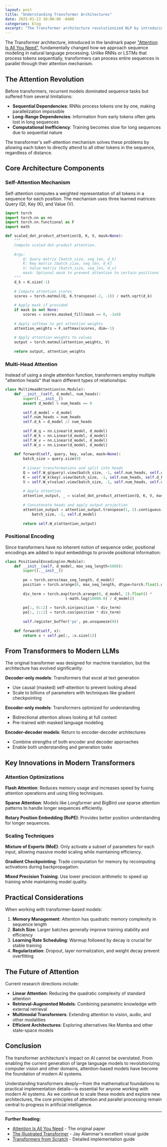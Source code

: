 ```yaml
---
layout: post
title: "Understanding Transformer Architectures"
date: 2025-01-23 10:00:00 -0400
categories: blog
excerpt: "The Transformer architecture revolutionized NLP by introducing the attention mechanism. This deep dive explores how transformers work, from self-attention to positional encoding, and why they've become the backbone of modern LLMs."
---
```


The Transformer architecture, introduced in the landmark paper ["Attention Is All You Need"](https://arxiv.org/abs/1706.03762), fundamentally changed how we approach sequence modeling in natural language processing. Unlike RNNs or LSTMs that process tokens sequentially, transformers can process entire sequences in parallel through their attention mechanism.

## The Attention Revolution

Before transformers, recurrent models dominated sequence tasks but suffered from several limitations:

* **Sequential Dependencies**: RNNs process tokens one by one, making parallelization impossible
* **Long-Range Dependencies**: Information from early tokens often gets lost in long sequences
* **Computational Inefficiency**: Training becomes slow for long sequences due to sequential nature

The transformer's self-attention mechanism solves these problems by allowing each token to directly attend to all other tokens in the sequence, regardless of distance.

## Core Architecture Components

### Self-Attention Mechanism

Self-attention computes a weighted representation of all tokens in a sequence for each position. The mechanism uses three learned matrices: Query (Q), Key (K), and Value (V).

```python
import torch
import torch.nn as nn
import torch.nn.functional as F
import math

def scaled_dot_product_attention(Q, K, V, mask=None):
    """
    Compute scaled dot-product attention.
    
    Args:
        Q: Query matrix [batch_size, seq_len, d_k]
        K: Key matrix [batch_size, seq_len, d_k]
        V: Value matrix [batch_size, seq_len, d_v]
        mask: Optional mask to prevent attention to certain positions
    """
    d_k = K.size(-1)
    
    # Compute attention scores
    scores = torch.matmul(Q, K.transpose(-2, -1)) / math.sqrt(d_k)
    
    # Apply mask if provided
    if mask is not None:
        scores = scores.masked_fill(mask == 0, -1e9)
    
    # Apply softmax to get attention weights
    attention_weights = F.softmax(scores, dim=-1)
    
    # Apply attention weights to values
    output = torch.matmul(attention_weights, V)
    
    return output, attention_weights
```

### Multi-Head Attention

Instead of using a single attention function, transformers employ multiple "attention heads" that learn different types of relationships:

```python
class MultiHeadAttention(nn.Module):
    def __init__(self, d_model, num_heads):
        super().__init__()
        assert d_model % num_heads == 0
        
        self.d_model = d_model
        self.num_heads = num_heads
        self.d_k = d_model // num_heads
        
        self.W_q = nn.Linear(d_model, d_model)
        self.W_k = nn.Linear(d_model, d_model)
        self.W_v = nn.Linear(d_model, d_model)
        self.W_o = nn.Linear(d_model, d_model)
        
    def forward(self, query, key, value, mask=None):
        batch_size = query.size(0)
        
        # Linear transformations and split into heads
        Q = self.W_q(query).view(batch_size, -1, self.num_heads, self.d_k).transpose(1, 2)
        K = self.W_k(key).view(batch_size, -1, self.num_heads, self.d_k).transpose(1, 2)
        V = self.W_v(value).view(batch_size, -1, self.num_heads, self.d_k).transpose(1, 2)
        
        # Apply attention
        attention_output, _ = scaled_dot_product_attention(Q, K, V, mask)
        
        # Concatenate heads and apply output projection
        attention_output = attention_output.transpose(1, 2).contiguous().view(
            batch_size, -1, self.d_model)
        
        return self.W_o(attention_output)
```

### Positional Encoding

Since transformers have no inherent notion of sequence order, positional encodings are added to input embeddings to provide positional information:

```python
class PositionalEncoding(nn.Module):
    def __init__(self, d_model, max_seq_length=5000):
        super().__init__()
        
        pe = torch.zeros(max_seq_length, d_model)
        position = torch.arange(0, max_seq_length, dtype=torch.float).unsqueeze(1)
        
        div_term = torch.exp(torch.arange(0, d_model, 2).float() * 
                           (-math.log(10000.0) / d_model))
        
        pe[:, 0::2] = torch.sin(position * div_term)
        pe[:, 1::2] = torch.cos(position * div_term)
        
        self.register_buffer('pe', pe.unsqueeze(0))
    
    def forward(self, x):
        return x + self.pe[:, :x.size(1)]
```

## From Transformers to Modern LLMs

The original transformer was designed for machine translation, but the architecture has evolved significantly:

**Decoder-only models**: Transformers that excel at text generation
* Use causal (masked) self-attention to prevent looking ahead
* Scale to billions of parameters with techniques like gradient checkpointing

**Encoder-only models**: Transformers optimized for understanding
* Bidirectional attention allows looking at full context
* Pre-trained with masked language modeling

**Encoder-decoder models**: Return to encoder-decoder architectures
* Combine strengths of both encoder and decoder approaches
* Enable both understanding and generation tasks

## Key Innovations in Modern Transformers

### Attention Optimizations

**Flash Attention**: Reduces memory usage and increases speed by fusing attention operations and using tiling techniques.

**Sparse Attention**: Models like Longformer and BigBird use sparse attention patterns to handle longer sequences efficiently.

**Rotary Position Embedding (RoPE)**: Provides better position understanding for longer sequences.

### Scaling Techniques

**Mixture of Experts (MoE)**: Only activate a subset of parameters for each input, allowing massive model scaling while maintaining efficiency.

**Gradient Checkpointing**: Trade computation for memory by recomputing activations during backpropagation.

**Mixed Precision Training**: Use lower precision arithmetic to speed up training while maintaining model quality.

## Practical Considerations

When working with transformer-based models:

1. **Memory Management**: Attention has quadratic memory complexity in sequence length
2. **Batch Size**: Larger batches generally improve training stability and efficiency
3. **Learning Rate Scheduling**: Warmup followed by decay is crucial for stable training
4. **Regularization**: Dropout, layer normalization, and weight decay prevent overfitting

## The Future of Attention

Current research directions include:

* **Linear Attention**: Reducing the quadratic complexity of standard attention
* **Retrieval-Augmented Models**: Combining parametric knowledge with external retrieval
* **Multimodal Transformers**: Extending attention to vision, audio, and other modalities
* **Efficient Architectures**: Exploring alternatives like Mamba and other state-space models

## Conclusion

The transformer architecture's impact on AI cannot be overstated. From enabling the current generation of large language models to revolutionizing computer vision and other domains, attention-based models have become the foundation of modern AI systems.

Understanding transformers deeply—from the mathematical foundations to practical implementation details—is essential for anyone working with modern AI systems. As we continue to scale these models and explore new architectures, the core principles of attention and parallel processing remain central to progress in artificial intelligence.

---

**Further Reading:**
* [Attention Is All You Need](https://arxiv.org/abs/1706.03762) - The original paper
* [The Illustrated Transformer](https://jalammar.github.io/illustrated-transformer/) - Jay Alammar's excellent visual guide
* [Transformers from Scratch](https://peterbloem.nl/blog/transformers) - Detailed implementation guide
